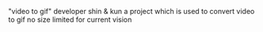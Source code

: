"video to gif"
developer shin & kun
a project which is used to 
convert video to gif
no size limited for current vision


